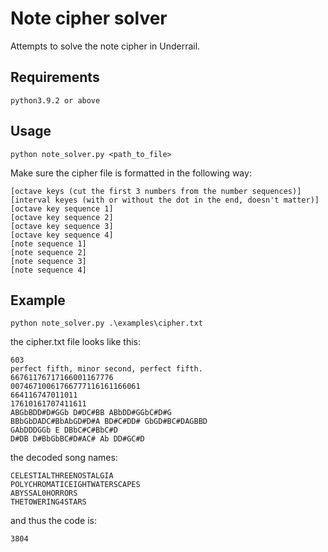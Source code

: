 # Note cipher solver
Attempts to solve the note cipher in Underrail.

## Requirements
    python3.9.2 or above

## Usage
    python note_solver.py <path_to_file>
    
Make sure the cipher file is formatted in the following way:

    [octave keys (cut the first 3 numbers from the number sequences)]
    [interval keyes (with or without the dot in the end, doesn't matter)]
    [octave key sequence 1]
    [octave key sequence 2]
    [octave key sequence 3]
    [octave key sequence 4]
    [note sequence 1]
    [note sequence 2]
    [note sequence 3]
    [note sequence 4]

## Example
    python note_solver.py .\examples\cipher.txt

the cipher.txt file looks like this:

    603
    perfect fifth, minor second, perfect fifth.
    66761176717166001167776
    00746710061766777116161166061
    664116747011011
    17610161707411611
    ABGbBDD#D#GGb D#DC#BB ABbDD#GGbC#D#G
    BBbGbDADC#BbAbGD#D#A BD#C#DD# GbGD#BC#DAGBBD
    GAbDDDGGb E DBbC#C#BbC#D
    D#DB D#BbGbBC#D#AC# Ab DD#GC#D

the decoded song names:

    CELESTIALTHREENOSTALGIA
    POLYCHROMATICEIGHTWATERSCAPES
    ABYSSAL0HORRORS
    THETOWERING4STARS

and thus the code is:

    3804